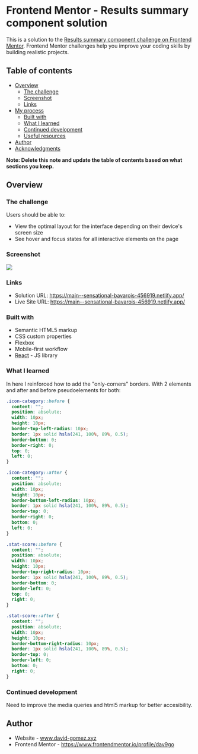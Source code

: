 # Frontend Mentor - Results summary component solution

This is a solution to the [Results summary component challenge on Frontend Mentor](https://www.frontendmentor.io/challenges/results-summary-component-CE_K6s0maV). Frontend Mentor challenges help you improve your coding skills by building realistic projects.

## Table of contents

- [Overview](#overview)
  - [The challenge](#the-challenge)
  - [Screenshot](#screenshot)
  - [Links](#links)
- [My process](#my-process)
  - [Built with](#built-with)
  - [What I learned](#what-i-learned)
  - [Continued development](#continued-development)
  - [Useful resources](#useful-resources)
- [Author](#author)
- [Acknowledgments](#acknowledgments)

**Note: Delete this note and update the table of contents based on what sections you keep.**

## Overview

### The challenge

Users should be able to:

- View the optimal layout for the interface depending on their device's screen size
- See hover and focus states for all interactive elements on the page

### Screenshot

![](../resultsSummaryComponent/src/design/desktop-design.jpg)

### Links

- Solution URL: https://main--sensational-bavarois-456919.netlify.app/
- Live Site URL: https://main--sensational-bavarois-456919.netlify.app/

### Built with

- Semantic HTML5 markup
- CSS custom properties
- Flexbox
- Mobile-first workflow
- [React](https://reactjs.org/) - JS library

### What I learned

In here I reinforced how to add the "only-corners" borders. With 2 elements and after and before pseudoelements for both:

```css
.icon-category::before {
  content: "";
  position: absolute;
  width: 10px;
  height: 10px;
  border-top-left-radius: 10px;
  border: 1px solid hsla(241, 100%, 89%, 0.5);
  border-bottom: 0;
  border-right: 0;
  top: 0;
  left: 0;
}

.icon-category::after {
  content: "";
  position: absolute;
  width: 10px;
  height: 10px;
  border-bottom-left-radius: 10px;
  border: 1px solid hsla(241, 100%, 89%, 0.5);
  border-top: 0;
  border-right: 0;
  bottom: 0;
  left: 0;
}

.stat-score::before {
  content: "";
  position: absolute;
  width: 10px;
  height: 10px;
  border-top-right-radius: 10px;
  border: 1px solid hsla(241, 100%, 89%, 0.5);
  border-bottom: 0;
  border-left: 0;
  top: 0;
  right: 0;
}

.stat-score::after {
  content: "";
  position: absolute;
  width: 10px;
  height: 10px;
  border-bottom-right-radius: 10px;
  border: 1px solid hsla(241, 100%, 89%, 0.5);
  border-top: 0;
  border-left: 0;
  bottom: 0;
  right: 0;
}
```

### Continued development

Need to improve the media queries and html5 markup for better accesibility.

## Author

- Website - www.david-gomez.xyz
- Frontend Mentor - https://www.frontendmentor.io/profile/dav9go
